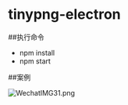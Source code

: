 # tinypng-electron
##执行命令
- npm install
- npm start

##案例

![WechatIMG31.png](https://upload-images.jianshu.io/upload_images/7078301-aa31ee926953fa35.png?imageMogr2/auto-orient/strip%7CimageView2/2/w/340)
